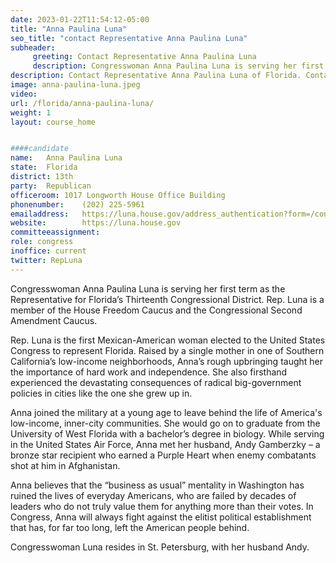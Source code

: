 ```yaml
---
date: 2023-01-22T11:54:12-05:00
title: "Anna Paulina Luna"
seo_title: "contact Representative Anna Paulina Luna"
subheader:
     greeting: Contact Representative Anna Paulina Luna 
     description: Congresswoman Anna Paulina Luna is serving her first term as the Representative for Florida’s Thirteenth Congressional District. Rep. Luna is a member of the House Freedom Caucus and the Congressional Second Amendment Caucus.
description: Contact Representative Anna Paulina Luna of Florida. Contact information for Anna Paulina Luna includes email address, phone number, and mailing address.
image: anna-paulina-luna.jpeg
video: 
url: /florida/anna-paulina-luna/
weight: 1
layout: course_home


####candidate
name:	Anna Paulina Luna
state:	Florida
district: 13th
party:	Republican
officeroom:	1017 Longworth House Office Building
phonenumber:	(202) 225-5961
emailaddress:	https://luna.house.gov/address_authentication?form=/contact
website:		https://luna.house.gov
committeeassignment: 
role: congress
inoffice: current
twitter: RepLuna
---
```

Congresswoman Anna Paulina Luna is serving her first term as the Representative for Florida’s Thirteenth Congressional District. Rep. Luna is a member of the House Freedom Caucus and the Congressional Second Amendment Caucus.

Rep. Luna is the first Mexican-American woman elected to the United States Congress to represent Florida. Raised by a single mother in one of Southern California’s low-income neighborhoods, Anna’s rough upbringing taught her the importance of hard work and independence. She also firsthand experienced the devastating consequences of radical big-government policies in cities like the one she grew up in. 

Anna joined the military at a young age to leave behind the life of America's low-income, inner-city communities. She would go on to graduate from the University of West Florida with a bachelor’s degree in biology. While serving in the United States Air Force, Anna met her husband, Andy Gamberzky – a bronze star recipient who earned a Purple Heart when enemy combatants shot at him in Afghanistan. 

Anna believes that the “business as usual” mentality in Washington has ruined the lives of everyday Americans, who are failed by decades of leaders who do not truly value them for anything more than their votes. In Congress, Anna will always fight against the elitist political establishment that has, for far too long, left the American people behind.

Congresswoman Luna resides in St. Petersburg, with her husband Andy.

